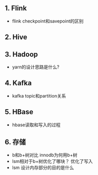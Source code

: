 ## 1. Flink

- flink checkpoint和savepoint的区别

## 2. Hive



## 3. Hadoop

- yarn的设计思路是什么?

## 4. Kafka

- kafka topic和partition关系

## 5. HBase

- hbase读取和写入的过程

## 6. 存储

- b和b+树对比 innodb为何用b+树
- lsm相对于b+树优化了哪块？ 优化了写入
- lsm 设计内存部分的目的是什么

